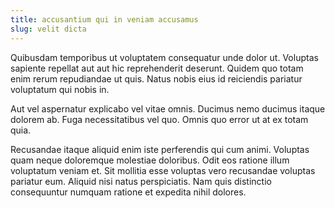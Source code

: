 ```yaml
---
title: accusantium qui in veniam accusamus
slug: velit dicta
---
```


Quibusdam temporibus ut voluptatem consequatur unde dolor ut. Voluptas sapiente repellat aut aut hic reprehenderit deserunt. Quidem quo totam enim rerum repudiandae ut quis. Natus nobis eius id reiciendis pariatur voluptatum qui nobis in.

Aut vel aspernatur explicabo vel vitae omnis. Ducimus nemo ducimus itaque dolorem ab. Fuga necessitatibus vel quo. Omnis quo error ut at ex totam quia.

Recusandae itaque aliquid enim iste perferendis qui cum animi. Voluptas quam neque doloremque molestiae doloribus. Odit eos ratione illum voluptatum veniam et. Sit mollitia esse voluptas vero recusandae voluptas pariatur eum. Aliquid nisi natus perspiciatis. Nam quis distinctio consequuntur numquam ratione et expedita nihil dolores.
